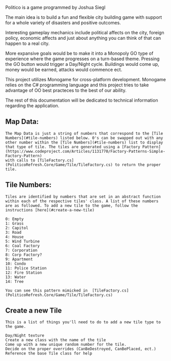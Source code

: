Politico is a game programmed by Joshua Siegl

The main idea is to build a fun and flexible city building game with support for a whole variety of disasters and positive outcomes. 

Interesting gameplay mechanics include political affects on the city, foreign policy, economic affects and just about anything you can think of that can happen to a real city. 

More expansive goals would be to make it into a Monopoly GO type of experience where the game progresses on a turn-based theme. Pressing the GO button would trigger a Day/Night cycle. Buildings would come up, money would be earned, attacks would commence ect.

This project utilizes Monogame for cross-platform development. Monogame relies on the C# programming language and this project tries to take advantage of OO best practeces to the best of our ability.

The rest of this documentation will be dedicated to technical information regarding the application. 

## Map Data: 
    The Map Data is just a string of numbers that correspond to the [Tile Numbers](#tile-numbers) listed below. 0's can be swapped out with any other number within the [Tile Numbers](#tile-numbers) list to display that type of tile. The tiles are generated using a [Factory Pattern](https://www.codeproject.com/Articles/1131770/Factory-Patterns-Simple-Factory-Pattern)
    with calls to [TileFactory.cs](PoliticoRefresh.Core/Game/Tile/TileFactory.cs) to return the proper tile. 

## Tile Numbers: 
    Tiles are identified by numbers that are set in an abstract function within each of the respective tiles' class. A list of these numbers are as followed. To add a new tile to the game, follow the instructions [here](#create-a-new-tile)

    0: Empty
    1: Grass
    2: Capitol
    3: Road
    4: House
    5: Wind Turbine
    6: Coal Factory
    7: Corporation
    8: Corp Factory?    
    9: Apartment
    10: Condo
    11: Police Station
    12: Fire Station
    13: Water
    14: Tree

    You can see this pattern mimicked in  [TileFactory.cs](PoliticoRefresh.Core/Game/Tile/TileFactory.cs)

## Create a new Tile
    This is a list of things you'll need to do to add a new tile type to the game. 

    Day/Night texture
    Create a new class with the name of the tile
    Come up with a new unique random number for the tile. 
    Decide on the proper overrides (CanBeDestroyed, CanBePlaced, ect.)
    Reference the base Tile class for help